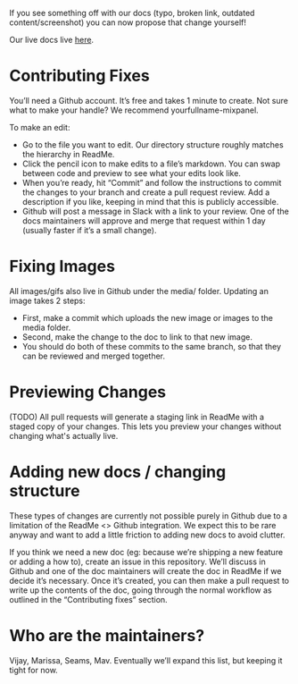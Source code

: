 If you see something off with our docs (typo, broken link, outdated content/screenshot) you can now propose that change yourself!

Our live docs live [here](https://developer.mixpanel.com/v3.19). 

# Contributing Fixes
You’ll need a Github account. It’s free and takes 1 minute to create. Not sure what to make your handle? We recommend yourfullname-mixpanel. 

To make an edit: 
* Go to the file you want to edit. Our directory structure roughly matches the hierarchy in ReadMe.
* Click the pencil icon to make edits to a file’s markdown. You can swap between code and preview to see what your edits look like.
* When you’re ready, hit “Commit” and follow the instructions to commit the changes to your branch and create a pull request review. Add a description if you like, keeping in mind that this is publicly accessible. 
* Github will post a message in Slack with a link to your review. One of the docs maintainers will approve and merge that request within 1 day (usually faster if it’s a small change). 

# Fixing Images
All images/gifs also live in Github under the media/ folder. Updating an image takes 2 steps:
* First, make a commit which uploads the new image or images to the media folder. 
* Second, make the change to the doc to link to that new image. 
* You should do both of these commits to the same branch, so that they can be reviewed and merged together. 

# Previewing Changes
(TODO) All pull requests will generate a staging link in ReadMe with a staged copy of your changes. This lets you preview your changes without changing what's actually live. 

# Adding new docs / changing structure
These types of changes are currently not possible purely in Github due to a limitation of the ReadMe <> Github integration. We expect this to be rare anyway and want to add a little friction to adding new docs to avoid clutter. 

If you think we need a new doc (eg: because we’re shipping a new feature or adding a how to), create an issue in this repository. We’ll discuss in Github and one of the doc maintainers will create the doc in ReadMe if we decide it’s necessary. Once it’s created, you can then make a pull request to write up the contents of the doc, going through the normal workflow as outlined in the “Contributing fixes” section. 

# Who are the maintainers?
Vijay, Marissa, Seams, Mav. Eventually we’ll expand this list, but keeping it tight for now.

